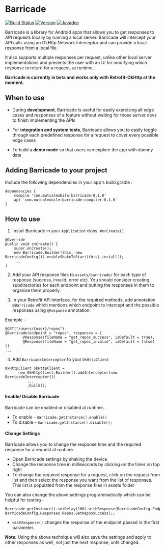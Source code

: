 # Barricade

[![Build Status](https://travis-ci.org/mutualmobile/Barricade.svg)](https://travis-ci.org/mutualmobile/Barricade)
[![Version](https://api.bintray.com/packages/mutualmobile/Android/barricade/images/download.svg)](https://bintray.com/mutualmobile/Android/barricade)
[![Javadoc](https://javadoc-emblem.rhcloud.com/doc/com.mutualmobile/barricade/badge.svg)](http://www.javadoc.io/doc/com.mutualmobile/barricade)

Barricade is a library for Android apps that allows you to get responses to API requests locally by running a local server. Barricade will intercept your API calls using an OkHttp Network Interceptor and can provide a local response from a local file.


It also supports multiple responses per request, unlike other local server implementations and presents the user with an UI for modifying which response to return for a request.
at runtime.


**Barricade is currently in beta and works only with Retrofit-OkHttp at the moment.**


## When to use

* During **development**, Barricade is useful for easily exercising all edge cases and responses of a feature without waiting for those server devs to finish implementing the APIs

* For **integration and system tests**, Barricade allows you to easily toggle through each predefined response for a request to cover every possible edge cases

* To build a **demo mode** so that users can explore the app with dummy data


## Adding Barricade to your project

Include the following dependencies in your app's build.gradle :

```
dependencies {
    compile 'com.mutualmobile:barricade:0.1.0'
    apt 'com.mutualmobile:barricade-compiler:0.1.0'
}
```

## How to use

1. Install Barricade in your `Application` class' `#onCreate()`

  ```
  @Override
  public void onCreate() {
      super.onCreate();
      new Barricade.Builder(this, new BarricadeConfig()).enableShakeToStart(this).install();
      ...
  }
  ```

2. Add your API response files to `assets/barricade/` for each type of response (success, invalid, error etc). You should consider creating subdirectories for each endpoint and putting the responses in them to organise them properly.

3. In your Retrofit API interface, for the required methods, add annotation `@Barricade` which mentions which endpoint to intercept and the possible responses using `@Response` annotation.

  Example -
  ```
  @GET("/users/{user}/repos")
  @Barricade(endpoint = "repos", responses = {
          @Response(fileName = "get_repos_success", isDefault = true),
          @Response(fileName = "get_repos_invalid", isDefault = false)
  })
  ...
  ```
4. Add `BarricadeInterceptor` to your `OkHttpClient`

  ```
  OkHttpClient okHttpClient =
        new OkHttpClient.Builder().addInterceptor(new BarricadeInterceptor())
            ...
            .build();
  ```

#### Enable/ Disable Barricade
Barricade can be enabled or disabled at runtime.
* To enable - `Barricade.getInstance().enable()`
* To disable - `Barricade.getInstance().disable();`

#### Change Settings
Barricade allows you to change the response time and the required response for a request at runtime.
* Open Barricade settings by shaking the device
* Change the response time in milliseconds by clicking on the timer on top right
* To change the required response for a request, click on the request from list and then select the response you want from
the list of responses. This list is populated from the response files in assets folder

You can also change the above settings programmatically which can be helpful for testing - 
```
Barricade.getInstance().setDelay(100).withResponse(BarricadeConfig.Endpoints.REPOS, BarricadeConfig.Responses.Repos.GetReposSuccess);; 
```
* `withResponse()` changes the response of the endpoint passed in the first parameter. 


**Note:** Using the above technique will also save the settings and apply to other responses as well, not just the
next response, until changed.